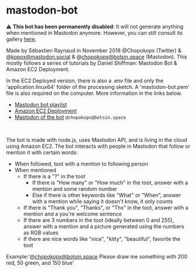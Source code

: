 # mastodon-bot

:warning: **This bot has been permanently disabled**: It will not generate anything when mentioned in Mastodon anymore. However, you can still consult its gallery <a href="https://botsin.space/@chopokopx/with_replies">here</a>.

Made by Sébastien Raynaud in November 2018 @Chopokopx (Twitter) & @kopox@mastodon.social & @chopokopx@botsin.space (Mastodon).
This mostly follows a series of tutorials by Daniel Shiffman: Mastodon Bot & Amazon EC2 Deployment.

In the EC2 Deployed version, there is also a .env file and only the 'application.linux64' folder of the processing sketch. A 'mastodon-bot.pem' file is also required on the computer. More information in the links below.

- <a href="https://www.youtube.com/watch?v=sKSxBd56H70&list=PLRqwX-V7Uu6byiVX7_Z1rclitVhMBmNFQ&index=1">Mastodon bot playlist</a>
- <a href="https://www.youtube.com/watch?v=26bajyD4fLg">Amazon EC2 Deployment</a>
- <a href="https://botsin.space/@chopokopx/with_replies">Mastodon of the bot</a> ```@chopokopx@botsin.space```

<br>

The bot is made with node.js, uses Mastodon API, and is living in the cloud using Amazon EC2.
The bot interacts with people in Mastodon that follow or mention it with certain words:
- When followed, toot with a mention to following person
- When mentioned
  - If there is a "?" in the toot
    - If there is "How many" or "How much" in the toot, answer with a mention and some random number
    - Else if there is other keywords like "What" or "When", answer with a mention while saying it doesn't know, it only counts
  - If there is "Thank you", "Thanks", or "Thx" in the toot, answer with a mention and a you're welcome sentence
  - If there are 3 numbers in the toot (ideally between 0 and 255), answer with a mention and a picture generated using the numbers as RGB values
  - If there are nice words like "nice", "kitty", "beautiful", favorite the toot
  
Example:'@chopokopx@botsin.space Please draw me something with 200 red, 50 green, and 150 blue'
